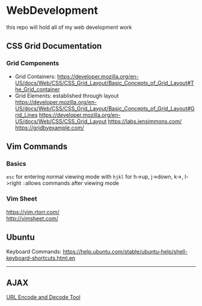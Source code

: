 # WebDevelopment
this repo will hold all of my web development work 

## CSS Grid Documentation 

### Grid Components
  
  * Grid Containers:
    https://developer.mozilla.org/en-US/docs/Web/CSS/CSS_Grid_Layout/Basic_Concepts_of_Grid_Layout#The_Grid_container
  * Grid Elements:
  established through layout  
    https://developer.mozilla.org/en-US/docs/Web/CSS/CSS_Grid_Layout/Basic_Concepts_of_Grid_Layout#Grid_Lines
https://developer.mozilla.org/en-US/docs/Web/CSS/CSS_Grid_Layout
https://labs.jensimmons.com/
https://gridbyexample.com/

## Vim Commands
  
  ### Basics 
  
  `esc` for entering normal viewing mode with `hjkl` for h->up, j->down, k->, l->right 
  `:`allows commands after viewing mode 
  
  
  ### Vim Sheet 
  https://vim.rtorr.com/  
  http://vimsheet.com/
  

## Ubuntu 
  Keyboard Commands: https://help.ubuntu.com/stable/ubuntu-help/shell-keyboard-shortcuts.html.en

-----------  

## AJAX  
  [URL Encode and Decode Tool](https://www.url-encode-decode.com)

